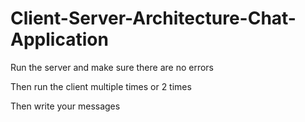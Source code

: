 # Client-Server-Architecture-Chat-Application

Run the server and make sure there are no errors

Then run the client multiple times or 2 times

Then write your messages
